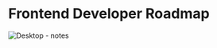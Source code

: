 # Frontend Developer Roadmap

![Desktop - notes](https://github.com/user-attachments/assets/94589bb5-b1ba-4eaf-bf68-629e144499cf)
